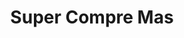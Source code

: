 ---
title: "Super Compre Mas"
url: /ciudad-autonoma-de-buenos-aires/super-compre-mas/
shop: Supermarkt
---